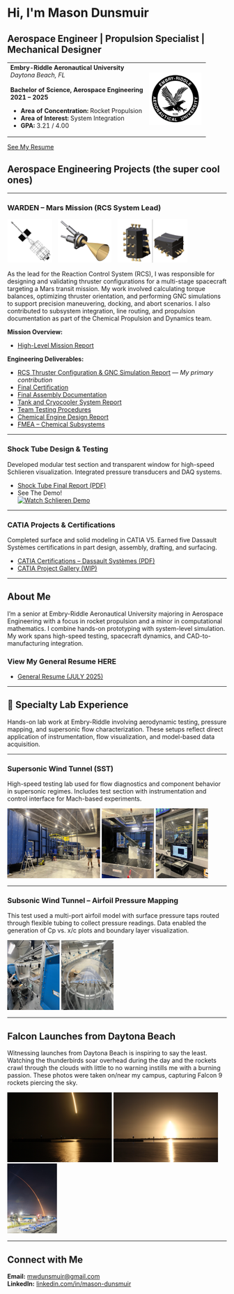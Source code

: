 # Hi, I'm Mason Dunsmuir
##  Aerospace Engineer | Propulsion Specialist | Mechanical Designer

<table>
  <tr>
    <td valign="top" width="70%">
      <strong>Embry-Riddle Aeronautical University</strong><br/>
      <em>Daytona Beach, FL</em><br/><br/>
      <strong>Bachelor of Science, Aerospace Engineering</strong><br/>
      <strong>2021 – 2025</strong><br/>
      <ul>
        <li><strong>Area of Concentration:</strong> Rocket Propulsion</li>
        <li><strong>Area of Interest:</strong> System Integration</li>
        <li><strong>GPA:</strong> 3.21 / 4.00</li>
      </ul>
    </td>
    <td width="30%">
      <img src="erauLOGO.png" alt="Embry-Riddle Logo" width="120"/>
    </td>
  </tr>
</table>

[See My Resume](Dunsmuir.ResumeJuly.pdf)  

## Aerospace Engineering Projects (the super cool ones)
---
<h3>WARDEN – Mars Mission (RCS System Lead)</h3>

<p>
  <img src="wardenimg.png" alt="WARDEN Logo" height="100" style="margin-right: 10px;">
  <img src="rcs_nozzle.png" alt="RCS Nozzle" height="100" style="margin-right: 10px;">
  <img src="rcs_assembly.png" alt="RCS Assembly" height="100">
</p>

As the lead for the Reaction Control System (RCS), I was responsible for designing and validating thruster configurations for a multi-stage spacecraft targeting a Mars transit mission. My work involved calculating torque balances, optimizing thruster orientation, and performing GNC simulations to support precision maneuvering, docking, and abort scenarios. I also contributed to subsystem integration, line routing, and propulsion documentation as part of the Chemical Propulsion and Dynamics team.

**Mission Overview:**
- [High-Level Mission Report](High-Level_Mission_Report.pdf)

**Engineering Deliverables:**
- [RCS Thruster Configuration & GNC Simulation Report](WARDEN_RCS_System_Report.pdf) — *My primary contribution*
- [Final Certification](Final_Certification.pdf)
- [Final Assembly Documentation](Final_Assembly_Report.pdf)
- [Tank and Cryocooler System Report](Tank_and_Cryocooler_System_Report.pdf)
- [Team Testing Procedures](Chemical_Team_Testing_Procedures_Documentation.pdf)
- [Chemical Engine Design Report](Chemical_Engine_System_Report.pdf)
- [FMEA – Chemical Subsystems](ChemicalFMEA.pdf)

---

### Shock Tube Design & Testing

Developed modular test section and transparent window for high-speed Schlieren visualization. Integrated pressure transducers and DAQ systems.

- [Shock Tube Final Report (PDF)](Shock_Tube_Final_Report.pdf)
- See The Demo!  
[![Watch Schlieren Demo](https://img.youtube.com/vi/UaHGwScwaRw/0.jpg)](https://www.youtube.com/watch?v=UaHGwScwaRw)

---

### CATIA Projects & Certifications

Completed surface and solid modeling in CATIA V5. Earned five Dassault Systèmes certifications in part design, assembly, drafting, and surfacing.

- [CATIA Certifications – Dassault Systèmes (PDF)](Catia.Certs.2025.pdf)
- [CATIA Project Gallery (WIP)](EngineAssembly.pdf)

---

## About Me

I’m a senior at Embry-Riddle Aeronautical University majoring in Aerospace Engineering with a focus in rocket propulsion and a minor in computational mathematics. I combine hands-on prototyping with system-level simulation. My work spans high-speed testing, spacecraft dynamics, and CAD-to-manufacturing integration.

### View My General Resume HERE
- [General Resume (JULY 2025)](Dunsmuir.ResumeJuly.pdf)  

---

## 🧪 Specialty Lab Experience

Hands-on lab work at Embry-Riddle involving aerodynamic testing, pressure mapping, and supersonic flow characterization. These setups reflect direct application of instrumentation, flow visualization, and model-based data acquisition.

---

### Supersonic Wind Tunnel (SST)

High-speed testing lab used for flow diagnostics and component behavior in supersonic regimes. Includes test section with instrumentation and control interface for Mach-based experiments.

<p align="left">
  <img src="SSTunnel.jpeg" alt="Supersonic Wind Tunnel Overview" height="160"/>
  <img src="SSTestSection.jpeg" alt="SST Test Section" height="160"/>
  <img src="SSCompTunnel.jpeg" alt="SST Control Station" height="160"/>
</p>

---

### Subsonic Wind Tunnel – Airfoil Pressure Mapping

This test used a multi-port airfoil model with surface pressure taps routed through flexible tubing to collect pressure readings. Data enabled the generation of Cp vs. x/c plots and boundary layer visualization.

<p align="left">
  <img src="AirfoilTunnel.jpeg" alt="Subsonic Tunnel with Airfoil" height="160"/>
  <img src="AirfoilPressures.jpeg" alt="Airfoil with Pressure Tubes" height="160"/>
</p>

---

## Falcon Launches from Daytona Beach

Witnessing launches from Daytona Beach is inspiring to say the least. Watching the thunderbirds soar overhead during the day and the rockets crawl through the clouds with little to no warning instills me with a burning passion. These photos were taken on/near my campus, capturing Falcon 9 rockets piercing the sky.
<p align="left">
  <img src="falcon9.jpeg" alt="Falcon 9 Night Launch" height="160"/>
  <img src="FalconSunrise.jpeg" alt="Falcon Launch at Sunrise" height="160"/>
  <img src="FalconERAU.jpeg" alt="Falcon Launch over ERAU" height="160"/>
</p>

---

## Connect with Me

**Email:** [mwdunsmuir@gmail.com](mailto:mwdunsmuir@gmail.com)  
**LinkedIn:** [linkedin.com/in/mason-dunsmuir](https://www.linkedin.com/in/mason-dunsmuir)
